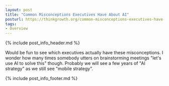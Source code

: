 ```yaml
---
layout: post
title: "Common Misconceptions Executives Have About AI"
posturl: https://thinkgrowth.org/common-misconceptions-executives-have-about-ai-a4bee8f0de87
tags:
- Overview
---
```


{% include post_info_header.md %}

Would be fun to see which executives actually have these misconceptions. I wonder how many times somebody utters on brainstorming meetings "let's use AI to solve this" though. Probably we will see a few years of "AI strategy" as we still see "mobile strategy".

<!--more-->
{% include post_info_footer.md %}
